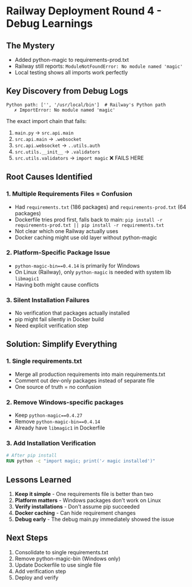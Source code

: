 # Railway Deployment Round 4 - Debug Learnings

## The Mystery
- Added python-magic to requirements-prod.txt
- Railway still reports: `ModuleNotFoundError: No module named 'magic'`
- Local testing shows all imports work perfectly

## Key Discovery from Debug Logs
```
Python path: ['', '/usr/local/bin']  # Railway's Python path
   ✗ ImportError: No module named 'magic'
```

The exact import chain that fails:
1. `main.py` → `src.api.main`
2. `src.api.main` → `.websocket`
3. `src.api.websocket` → `..utils.auth`
4. `src.utils.__init__` → `.validators`
5. `src.utils.validators` → `import magic` ❌ FAILS HERE

## Root Causes Identified

### 1. Multiple Requirements Files = Confusion
- Had `requirements.txt` (186 packages) and `requirements-prod.txt` (64 packages)
- Dockerfile tries prod first, falls back to main: `pip install -r requirements-prod.txt || pip install -r requirements.txt`
- Not clear which one Railway actually uses
- Docker caching might use old layer without python-magic

### 2. Platform-Specific Package Issue
- `python-magic-bin==0.4.14` is primarily for Windows
- On Linux (Railway), only `python-magic` is needed with system lib `libmagic1`
- Having both might cause conflicts

### 3. Silent Installation Failures
- No verification that packages actually installed
- pip might fail silently in Docker build
- Need explicit verification step

## Solution: Simplify Everything

### 1. Single requirements.txt
- Merge all production requirements into main requirements.txt
- Comment out dev-only packages instead of separate file
- One source of truth = no confusion

### 2. Remove Windows-specific packages
- Keep `python-magic==0.4.27` 
- Remove `python-magic-bin==0.4.14`
- Already have `libmagic1` in Dockerfile

### 3. Add Installation Verification
```dockerfile
# After pip install
RUN python -c "import magic; print('✓ magic installed')"
```

## Lessons Learned

1. **Keep it simple** - One requirements file is better than two
2. **Platform matters** - Windows packages don't work on Linux
3. **Verify installations** - Don't assume pip succeeded
4. **Docker caching** - Can hide requirement changes
5. **Debug early** - The debug main.py immediately showed the issue

## Next Steps
1. Consolidate to single requirements.txt
2. Remove python-magic-bin (Windows only)
3. Update Dockerfile to use single file
4. Add verification step
5. Deploy and verify